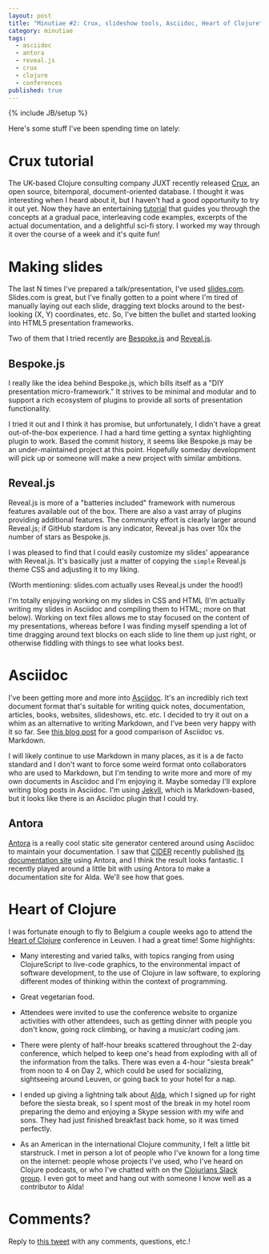 ```yaml
---
layout: post
title: "Minutiae #2: Crux, slideshow tools, Asciidoc, Heart of Clojure"
category: minutiae
tags:
  - asciidoc
  - antora
  - reveal.js
  - crux
  - clojure
  - conferences
published: true
---
```


{% include JB/setup %}

Here's some stuff I've been spending time on lately:

# Crux tutorial

The UK-based Clojure consulting company JUXT recently released [Crux][crux], an
open source, bitemporal, document-oriented database. I thought it was
interesting when I heard about it, but I haven't had a good opportunity to try
it out yet. Now they have an entertaining [tutorial][crux-tutorial] that guides
you through the concepts at a gradual pace, interleaving code examples, excerpts
of the actual documentation, and a delightful sci-fi story. I worked my way
through it over the course of a week and it's quite fun!

# Making slides

The last N times I've prepared a talk/presentation, I've used
[slides.com][slides.com]. Slides.com is great, but I've finally gotten to a
point where I'm tired of manually laying out each slide, dragging text blocks
around to the best-looking (X, Y) coordinates, etc. So, I've bitten the bullet
and started looking into HTML5 presentation frameworks.

Two of them that I tried recently are [Bespoke.js][bespoke] and
[Reveal.js][reveal].

## Bespoke.js

I really like the idea behind Bespoke.js, which bills itself as a "DIY
presentation micro-framework." It strives to be minimal and modular and to
support a rich ecosystem of plugins to provide all sorts of presentation
functionality.

I tried it out and I think it has promise, but unfortunately, I didn't have a
great out-of-the-box experience. I had a hard time getting a syntax highlighting
plugin to work. Based the commit history, it seems like Bespoke.js may be an
under-maintained project at this point. Hopefully someday development will pick
up or someone will make a new project with similar ambitions.

## Reveal.js

Reveal.js is more of a "batteries included" framework with numerous features
available out of the box. There are also a vast array of plugins providing
additional features. The community effort is clearly larger around Reveal.js; if
GitHub stardom is any indicator, Reveal.js has over 10x the number of stars as
Bespoke.js.

I was pleased to find that I could easily customize my slides' appearance with
Reveal.js.  It's basically just a matter of copying the `simple` Reveal.js theme
CSS and adjusting it to my liking.

(Worth mentioning: slides.com actually uses Reveal.js under the hood!)

I'm totally enjoying working on my slides in CSS and HTML (I'm actually writing
my slides in Asciidoc and compiling them to HTML; more on that below).
Working on text files allows me to stay focused on the content of my
presentations, whereas before I was finding myself spending a lot of time
dragging around text blocks on each slide to line them up just right, or
otherwise fiddling with things to see what looks best.

# Asciidoc

I've been getting more and more into [Asciidoc][asciidoc]. It's an incredibly
rich text document format that's suitable for writing quick notes,
documentation, articles, books, websites, slideshows, etc. etc. I decided to try
it out on a whim as an alternative to writing Markdown, and I've been very happy
with it so far. See [this blog post][adoc-over-md] for a good comparison of
Asciidoc vs. Markdown.

I will likely continue to use Markdown in many places, as it is a de facto
standard and I don't want to force some weird format onto collaborators who are
used to Markdown, but I'm tending to write more and more of my own documents in
Asciidoc and I'm enjoying it. Maybe someday I'll explore writing blog posts in
Asciidoc. I'm using [Jekyll][jekyll], which is Markdown-based, but it looks like
there is an Asciidoc plugin that I could try.

## Antora

[Antora][antora] is a really cool static site generator centered around using
Asciidoc to maintain your documentation. I saw that [CIDER][cider] recently
published [its documentation site][cider-docs] using Antora, and I think the
result looks fantastic. I recently played around a little bit with using Antora
to make a documentation site for Alda. We'll see how that goes.

# Heart of Clojure

I was fortunate enough to fly to Belgium a couple weeks ago to attend the [Heart
of Clojure][heartofclojure] conference in Leuven. I had a great time! Some
highlights:

* Many interesting and varied talks, with topics ranging from using ClojureScript to
  live-code graphics, to the environmental impact of software development, to
  the use of Clojure in law software, to exploring different modes of thinking
  within the context of programming.

* Great vegetarian food.

* Attendees were invited to use the conference website to organize activities
  with other attendees, such as getting dinner with people you don't know, going
  rock climbing, or having a music/art coding jam.

* There were plenty of half-hour breaks scattered throughout the 2-day
  conference, which helped to keep one's head from exploding with all of the
  information from the talks. There was even a 4-hour "siesta break" from noon
  to 4 on Day 2, which could be used for socializing, sightseeing around Leuven,
  or going back to your hotel for a nap.

* I ended up giving a lightning talk about [Alda][alda], which I signed up for
  right before the siesta break, so I spent most of the break in my hotel room
  preparing the demo and enjoying a Skype session with my wife and sons. They
  had just finished breakfast back home, so it was timed perfectly.

* As an American in the international Clojure community, I felt a little bit
  starstruck. I met in person a lot of people who I've known for a long time on
  the internet: people whose projects I've used, who I've heard on Clojure
  podcasts, or who I've chatted with on the [Clojurians Slack
  group][clojurians]. I even got to meet and hang out with someone I know well
  as a contributor to Alda!

# Comments?

Reply to [this tweet][tweet] with any comments, questions, etc.!

[tweet]: https://twitter.com/dave_yarwood/status/1161965154298454016


[crux]: https://juxt.pro/crux/
[crux-tutorial]: https://juxt.pro/blog/posts/crux-tutorial-setup.html
[slides.com]: https://slides.com/
[bespoke]: http://markdalgleish.com/projects/bespoke.js/
[reveal]: https://revealjs.com
[asciidoc]: http://asciidoc.org/
[adoc-over-md]: https://www.makeuseof.com/tag/compare-markup-language-asciidoc-markdown/
[jekyll]: https://jekyllrb.com/
[antora]: https://antora.org/
[cider]: https://cider.mx/
[cider-docs]: https://docs.cider.mx
[heartofclojure]: https://heartofclojure.eu
[clojurians]: https://clojurians.herokuapp.com/
[alda]: https://alda.io
